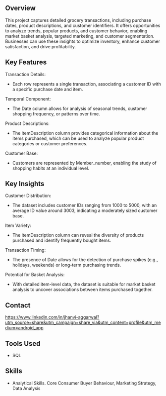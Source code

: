 ## Overview

This project captures detailed grocery transactions, including purchase dates, product descriptions, and customer identifiers. It offers opportunities to analyze trends, popular products, and customer behavior, enabling market basket analysis, targeted marketing, and customer segmentation. Businesses can use these insights to optimize inventory, enhance customer satisfaction, and drive profitability.

## Key Features

Transaction Details:
- Each row represents a single transaction, associating a customer ID with a specific purchase date and item.

Temporal Component:
- The Date column allows for analysis of seasonal trends, customer shopping frequency, or patterns over time.

Product Descriptions:
- The itemDescription column provides categorical information about the items purchased, which can be used to analyze popular product categories or customer preferences.

Customer Base:
- Customers are represented by Member_number, enabling the study of shopping habits at an individual level.

## Key Insights

Customer Distribution:
- The dataset includes customer IDs ranging from 1000 to 5000, with an average ID value around 3003, indicating a moderately sized customer base.

Item Variety:
- The itemDescription column can reveal the diversity of products purchased and identify frequently bought items.

Transaction Timing:
- The presence of Date allows for the detection of purchase spikes (e.g., holidays, weekends) or long-term purchasing trends.

Potential for Basket Analysis:
- With detailed item-level data, the dataset is suitable for market basket analysis to uncover associations between items purchased together.

##











## Contact
https://www.linkedin.com/in/jhanvi-aggarwal?utm_source=share&utm_campaign=share_via&utm_content=profile&utm_medium=android_app

## Tools Used
- SQL

## Skills 
- Analytical Skills. Core Consumer Buyer Behaviour, Marketing Strategy, Data Analysis
